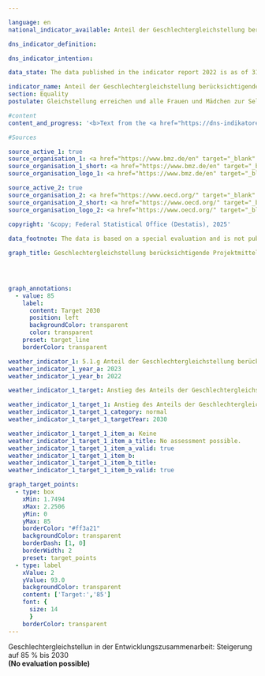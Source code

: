 ```yaml
---

language: en        
national_indicator_available: Anteil der Geschlechtergleichstellung berücksichtigenden Projektmittel in der deutschen Entwicklungszusammenarbeit        

dns_indicator_definition:         

dns_indicator_intention:         

data_state: The data published in the indicator report 2022 is as of 31 October 2022. The data shown on this platform is updated regularly, so that more current data may be available online than published in the <a href="https://dns-indikatoren.de/assets/Publikationen/Indikatorenberichte/2022.pdf">indicator report 2022</a>.        

indicator_name: Anteil der Geschlechtergleichstellung berücksichtigenden Projektmittel in der deutschen Entwicklungszusammenarbeit        
section: Equality        
postulate: Gleichstellung erreichen und alle Frauen und Mädchen zur Selbstbestimmung befähigen        

#content         
content_and_progress: '<b>Text from the <a href="https://dns-indikatoren.de/assets/Publikationen/Indikatorenberichte/2022.pdf">Indicator Report 2022&nbsp;</a></b><br><br>'                

#Sources        

source_active_1: true
source_organisation_1: <a href="https://www.bmz.de/en" target="_blank" onclick="return confirm_alert('the Federal Ministry for Economic Cooperation and Development', 'En')">Federal Ministry for Economic Cooperation and Development</a>
source_organisation_1_short: <a href="https://www.bmz.de/en" target="_blank" onclick="return confirm_alert('the Federal Ministry for Economic Cooperation and Development', 'En')">Federal Ministry for Economic Cooperation and Development</a>
source_organisation_logo_1: <a href="https://www.bmz.de/en" target="_blank" onclick="return confirm_alert('the Federal Ministry for Economic Cooperation and Development', 'En')"><img src="https://dnsTestEnvironment.github.io/site/public/OrgImgEn/bmz.png" alt="Federal Ministry for Economic Cooperation and Development" title=" Click here to visit the homepage of the organizationFederal Ministry for Economic Cooperation and Development" style="height:60px; width:148px; border:transparent"/></a>

source_active_2: true
source_organisation_2: <a href="https://www.oecd.org/" target="_blank" onclick="return confirm_alert('the Organisation for Economic Co-operation and Development', 'En')">Organisation for Economic Co-operation and Development</a>
source_organisation_2_short: <a href="https://www.oecd.org/" target="_blank" onclick="return confirm_alert('the Organisation for Economic Co-operation and Development', 'En')">Organisation for Economic Co-operation and Development</a>
source_organisation_logo_2: <a href="https://www.oecd.org/" target="_blank" onclick="return confirm_alert('the Organisation for Economic Co-operation and Development', 'En')"><img src="https://dnsTestEnvironment.github.io/site/public/OrgImgEn/oecd.png" alt="Organisation for Economic Co-operation and Development" title=" Click here to visit the homepage of the organizationOrganisation for Economic Co-operation and Development" style="height:60px; width:148px; border:transparent"/></a>
        
copyright: '&copy; Federal Statistical Office (Destatis), 2025'        

data_footnote: The data is based on a special evaluation and is not publicly available.        

graph_title: Geschlechtergleichstellung berücksichtigende Projektmittel in der deutschen Entwicklungszusammenarbeit        

        


graph_annotations:
  - value: 85
    label:
      content: Target 2030
      position: left
      backgroundColor: transparent
      color: transparent
    preset: target_line
    borderColor: transparent                        

weather_indicator_1: 5.1.g Anteil der Geschlechtergleichstellung berücksichtigenden Projektmittel in der deutschen Entwicklungszusammenarbeit
weather_indicator_1_year_a: 2023
weather_indicator_1_year_b: 2022

weather_indicator_1_target: Anstieg des Anteils der Geschlechtergleichstellung berücksichtigenden Projektmittel in der deutschen Entwicklungszusammenarbeit bis 2030&nbsp;auf ab dann mindestens 85&nbsp;Prozent

weather_indicator_1_target_1: Anstieg des Anteils der Geschlechtergleichstellung berücksichtigenden Projektmittel in der deutschen Entwicklungszusammenarbeit bis 2030&nbsp;auf ab dann mindestens 85&nbsp;Prozent
weather_indicator_1_target_1_category: normal
weather_indicator_1_target_1_targetYear: 2030

weather_indicator_1_target_1_item_a: Keine
weather_indicator_1_target_1_item_a_title: No assessment possible.
weather_indicator_1_target_1_item_a_valid: true
weather_indicator_1_target_1_item_b: 
weather_indicator_1_target_1_item_b_title: 
weather_indicator_1_target_1_item_b_valid: true        

graph_target_points:
  - type: box
    xMin: 1.7494
    xMax: 2.2506
    yMin: 0
    yMax: 85
    borderColor: "#ff3a21"
    backgroundColor: transparent
    borderDash: [1, 0]
    borderWidth: 2
    preset: target_points
  - type: label
    xValue: 2
    yValue: 93.0
    backgroundColor: transparent
    content: ['Target:','85']
    font: {
      size: 14
      }
    borderColor: transparent        
---
```



<div>
  <div class="my-header">
    <label class="default">Geschlechtergleichstellun in der Entwicklungszusammenarbeit: Steigerung auf 85&nbsp;% bis 2030
    </label>
  </div>
</div>
<div class="my-header-note">
  <label class="default"><b>(No evaluation possible)
  </b></label>
</div>